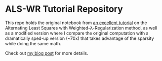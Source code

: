# ALS-WR Tutorial Repository

This repo holds the original notebook from [an excellent tutorial](http://online.cambridgecoding.com/notebooks/mhaller/predicting-user-preferences-in-python-using-alternating-least-squares) on the Alternating Least Squares with Weighted-λ-Regularization method, as well as a modified version where I compare the original computation with a dramatically sped-up version (~70x) that takes advantage of the sparsity while doing the same math.

Check out [my blog post](http://www.benjlindsay.com/blog/taking-advantage-of-sparsity-in-als-wr-algorithm/) for more details.
